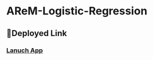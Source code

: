 # AReM-Logistic-Regression
## 🚀Deployed Link

### [Lanuch App](https://arem-activity.herokuapp.com/)
